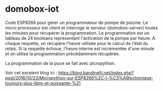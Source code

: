 # domobox-iot
Code ESP8266 pour gérer un programmateur de pompe de psicine.
Le micro processeur est client et interroge le serveur (domobox-server) toutes les minutes pour récupèrer la programmation.
Le programmation est un tableau de 24 booleans représentant l'activation de la pompe par heure.
A chaque requette, on récupère l'heure utilisée pour le calcul de l'état du relais.
Si la requette échoue, l'heure interne est incrémentée d'une minute et on utilise la programmation précédamment récupèrée.

La programmation de la puce se fait avec picropython.

Voir cet excelent blog ici : https://blog.bandinelli.net/index.php?post/2016/10/23/Micropython-sur-ESP8266%2C-l-%C3%A9lectronique-toujours-plus-libre-et-puissante-%21
